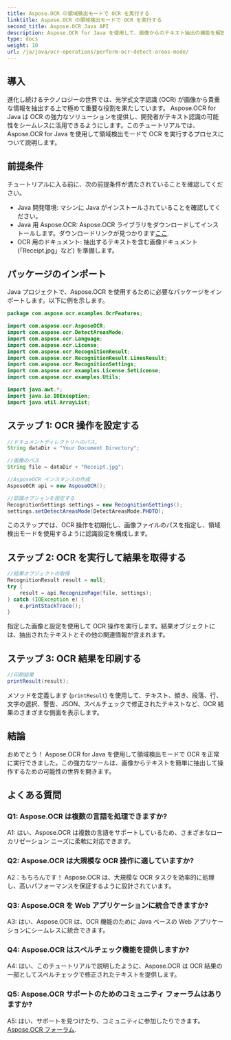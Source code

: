 ```yaml
---
title: Aspose.OCR の領域検出モードで OCR を実行する
linktitle: Aspose.OCR の領域検出モードで OCR を実行する
second_title: Aspose.OCR Java API
description: Aspose.OCR for Java を使用して、画像からのテキスト抽出の機能を解放します。領域検出モードを使用した OCR に関する包括的なチュートリアル。
type: docs
weight: 10
url: /ja/java/ocr-operations/perform-ocr-detect-areas-mode/
---
```

## 導入

進化し続けるテクノロジーの世界では、光学式文字認識 (OCR) が画像から貴重な情報を抽出する上で極めて重要な役割を果たしています。 Aspose.OCR for Java は OCR の強力なソリューションを提供し、開発者がテキスト認識の可能性をシームレスに活用できるようにします。このチュートリアルでは、Aspose.OCR for Java を使用して領域検出モードで OCR を実行するプロセスについて説明します。

## 前提条件

チュートリアルに入る前に、次の前提条件が満たされていることを確認してください。

- Java 開発環境: マシンに Java がインストールされていることを確認してください。
-  Java 用 Aspose.OCR: Aspose.OCR ライブラリをダウンロードしてインストールします。ダウンロードリンクが見つかります[ここ](https://releases.aspose.com/ocr/java/).
- OCR 用のドキュメント: 抽出するテキストを含む画像ドキュメント (「Receipt.jpg」など) を準備します。

## パッケージのインポート

Java プロジェクトで、Aspose.OCR を使用するために必要なパッケージをインポートします。以下に例を示します。

```java
package com.aspose.ocr.examples.OcrFeatures;

import com.aspose.ocr.AsposeOCR;
import com.aspose.ocr.DetectAreasMode;
import com.aspose.ocr.Language;
import com.aspose.ocr.License;
import com.aspose.ocr.RecognitionResult;
import com.aspose.ocr.RecognitionResult.LinesResult;
import com.aspose.ocr.RecognitionSettings;
import com.aspose.ocr.examples.License.SetLicense;
import com.aspose.ocr.examples.Utils;

import java.awt.*;
import java.io.IOException;
import java.util.ArrayList;
```

## ステップ 1: OCR 操作を設定する

```java
//ドキュメントディレクトリへのパス。
String dataDir = "Your Document Directory";

//画像のパス
String file = dataDir + "Receipt.jpg";

//AsposeOCR インスタンスの作成
AsposeOCR api = new AsposeOCR();

//認識オプションを設定する
RecognitionSettings settings = new RecognitionSettings();
settings.setDetectAreasMode(DetectAreasMode.PHOTO);
```

このステップでは、OCR 操作を初期化し、画像ファイルのパスを指定し、領域検出モードを使用するように認識設定を構成します。

## ステップ 2: OCR を実行して結果を取得する

```java
//結果オブジェクトの取得
RecognitionResult result = null;
try {
    result = api.RecognizePage(file, settings);
} catch (IOException e) {
    e.printStackTrace();
}
```

指定した画像と設定を使用して OCR 操作を実行します。結果オブジェクトには、抽出されたテキストとその他の関連情報が含まれます。

## ステップ 3: OCR 結果を印刷する

```java
//印刷結果
printResult(result);
```

メソッドを定義します (`printResult`) を使用して、テキスト、傾き、段落、行、文字の選択、警告、JSON、スペルチェックで修正されたテキストなど、OCR 結果のさまざまな側面を表示します。

## 結論

おめでとう！ Aspose.OCR for Java を使用して領域検出モードで OCR を正常に実行できました。この強力なツールは、画像からテキストを簡単に抽出して操作するための可能性の世界を開きます。

## よくある質問

### Q1: Aspose.OCR は複数の言語を処理できますか?

A1: はい、Aspose.OCR は複数の言語をサポートしているため、さまざまなローカリゼーション ニーズに柔軟に対応できます。

### Q2: Aspose.OCR は大規模な OCR 操作に適していますか?

A2：もちろんです！ Aspose.OCR は、大規模な OCR タスクを効率的に処理し、高いパフォーマンスを保証するように設計されています。

### Q3: Aspose.OCR を Web アプリケーションに統合できますか?

A3: はい、Aspose.OCR は、OCR 機能のために Java ベースの Web アプリケーションにシームレスに統合できます。

### Q4: Aspose.OCR はスペルチェック機能を提供しますか?

A4: はい、このチュートリアルで説明したように、Aspose.OCR は OCR 結果の一部としてスペルチェックで修正されたテキストを提供します。

### Q5: Aspose.OCR サポートのためのコミュニティ フォーラムはありますか?

 A5: はい、サポートを見つけたり、コミュニティに参加したりできます。[Aspose.OCR フォーラム](https://forum.aspose.com/c/ocr/16).